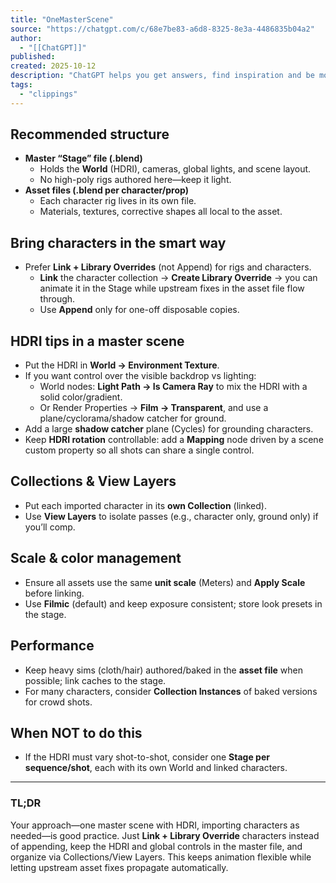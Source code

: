 ```yaml
---
title: "OneMasterScene"
source: "https://chatgpt.com/c/68e7be83-a6d8-8325-8e3a-4486835b04a2"
author:
  - "[[ChatGPT]]"
published:
created: 2025-10-12
description: "ChatGPT helps you get answers, find inspiration and be more productive. It is free to use and easy to try. Just ask and ChatGPT can help with writing, learning, brainstorming and more."
tags:
  - "clippings"
---
```

## Recommended structure

- **Master “Stage” file (.blend)**
	- Holds the **World** (HDRI), cameras, global lights, and scene layout.
	- No high-poly rigs authored here—keep it light.
- **Asset files (.blend per character/prop)**
	- Each character rig lives in its own file.
	- Materials, textures, corrective shapes all local to the asset.

## Bring characters in the smart way

- Prefer **Link + Library Overrides** (not Append) for rigs and characters.
	- **Link** the character collection → **Create Library Override** → you can animate it in the Stage while upstream fixes in the asset file flow through.
	- Use **Append** only for one-off disposable copies.

## HDRI tips in a master scene

- Put the HDRI in **World → Environment Texture**.
- If you want control over the visible backdrop vs lighting:
	- World nodes: **Light Path → Is Camera Ray** to mix the HDRI with a solid color/gradient.
	- Or Render Properties → **Film → Transparent**, and use a plane/cyclorama/shadow catcher for ground.
- Add a large **shadow catcher** plane (Cycles) for grounding characters.
- Keep **HDRI rotation** controllable: add a **Mapping** node driven by a scene custom property so all shots can share a single control.

## Collections & View Layers

- Put each imported character in its **own Collection** (linked).
- Use **View Layers** to isolate passes (e.g., character only, ground only) if you’ll comp.

## Scale & color management

- Ensure all assets use the same **unit scale** (Meters) and **Apply Scale** before linking.
- Use **Filmic** (default) and keep exposure consistent; store look presets in the stage.

## Performance

- Keep heavy sims (cloth/hair) authored/baked in the **asset file** when possible; link caches to the stage.
- For many characters, consider **Collection Instances** of baked versions for crowd shots.

## When NOT to do this

- If the HDRI must vary shot-to-shot, consider one **Stage per sequence/shot**, each with its own World and linked characters.

---

### TL;DR

Your approach—one master scene with HDRI, importing characters as needed—is good practice. Just **Link + Library Override** characters instead of appending, keep the HDRI and global controls in the master file, and organize via Collections/View Layers. This keeps animation flexible while letting upstream asset fixes propagate automatically.